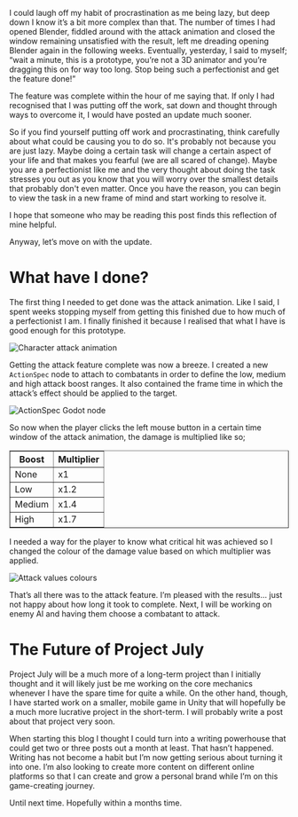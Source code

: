 I could laugh off my habit of procrastination as me being lazy, but deep down I know it’s a bit more complex than that. The number of times I had opened Blender, fiddled around with the attack animation and closed the window remaining unsatisfied with the result, left me dreading opening Blender again in the following weeks. Eventually, yesterday, I said to myself; “wait a minute, this is a prototype, you’re not a 3D animator and you’re dragging this on for way too long. Stop being such a perfectionist and get the feature done!” 

The feature was complete within the hour of me saying that. If only I had recognised that I was putting off the work, sat down and thought through ways to overcome it, I would have posted an update much sooner. 

So if you find yourself putting off work and procrastinating, think carefully about what could be causing you to do so. It's probably not because you are just lazy. Maybe doing a certain task will change a certain aspect of your life and that makes you fearful (we are all scared of change). Maybe you are a perfectionist like me and the very thought about doing the task stresses you out as you know that you will worry over the smallest details that probably don't even matter. Once you have the reason, you can begin to view the task in a new frame of mind and start working to resolve it.

I hope that someone who may be reading this post finds this reflection of mine helpful.

Anyway, let’s move on with the update.

# What have I done?

The first thing I needed to get done was the attack animation. Like I said, I spent weeks stopping myself from getting this finished due to how much of a perfectionist I am. I finally finished it because I realised that what I have is good enough for this prototype.

![Character attack animation][blender_attack_animation]

Getting the attack feature complete was now a breeze. I created a new `ActionSpec` node to attach to combatants in order to define the low, medium and high attack boost ranges. It also contained the frame time in which the attack’s effect should be applied to the target.

![ActionSpec Godot node][actionspec_godot_node]

So now when the player clicks the left mouse button in a certain time window of the attack animation, the damage is multiplied like so;

<table border style="width: 100%; border-collapse: collapse;">
  <tr>
    <th>Boost</th>
    <th>Multiplier</th>
  </tr>
  <tr>
    <td>None</td>
    <td>x1</td>
  </tr>
  <tr>
    <td>Low</td>
    <td>x1.2</td>
  </tr>
  <tr>
    <td>Medium</td>
    <td>x1.4</td>
  </tr>
  <tr>
    <td>High</td>
    <td>x1.7</td>
  </tr>
</table>

I needed a way for the player to know what critical hit was achieved so I changed the colour of the damage value based on which multiplier was applied.

![Attack values colours][attack_value_colours]

That’s all there was to the attack feature. I’m pleased with the results... just not happy about how long it took to complete. Next, I will be working on enemy AI and having them choose a combatant to attack. 

# The Future of Project July

Project July will be a much more of a long-term project than I initially thought and it will likely just be me working on the core mechanics whenever I have the spare time for quite a while. On the other hand, though, I have started work on a smaller, mobile game in Unity that will hopefully be a much more lucrative project in the short-term. I will probably write a post about that project very soon.

When starting this blog I thought I could turn into a writing powerhouse that could get two or three posts out a month at least. That hasn’t happened. Writing has not become a habit but I’m now getting serious about turning it into one. I’m also looking to create more content on different online platforms so that I can create and grow a personal brand while I’m on this game-creating journey.

Until next time. Hopefully within a months time.

[blender_attack_animation]: https://res.cloudinary.com/dyzej76ig/image/upload/v1532616927/project-july-update-2/pj_attack.gif
[actionspec_godot_node]: https://res.cloudinary.com/dyzej76ig/image/upload/v1532616947/project-july-update-2/pj_actionspec_node.png
[attack_value_colours]: https://res.cloudinary.com/dyzej76ig/image/upload/v1532616938/project-july-update-2/pj_atk_values.png